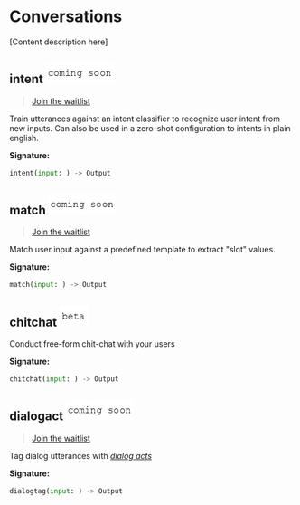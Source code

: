 # Conversations

\[Content description here\]

## intent ![coming-soon](../.gitbook/assets/coming-soon-text%20%281%29.png)

> [Join the waitlist](http://fill-this-form)

Train utterances against an intent classifier to recognize user intent from new inputs. Can also be used in a zero-shot configuration to intents in plain english.

**Signature:**

```python
intent(input: ) -> Output
```

## match ![coming-soon](../.gitbook/assets/coming-soon-text%20%281%29.png)

> [Join the waitlist](http://fill-this-form)

Match user input against a predefined template to extract "slot" values.

**Signature:**

```python
match(input: ) -> Output
```

## chitchat ![beta](../.gitbook/assets/beta-text%20%281%29.png)

Conduct free-form chit-chat with your users

**Signature:**

```python
chitchat(input: ) -> Output
```

## dialogact ![coming-soon](../.gitbook/assets/coming-soon-text%20%281%29.png)

> [Join the waitlist](http://fill-this-form)

Tag dialog utterances with [_dialog acts_](https://en.wikipedia.org/wiki/Dialog_act)

**Signature:**

```python
dialogtag(input: ) -> Output
```

